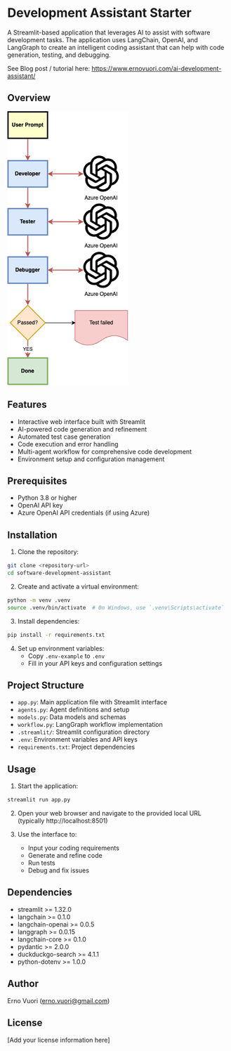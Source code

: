 # Development Assistant Starter

A Streamlit-based application that leverages AI to assist with software development tasks. The application uses LangChain, OpenAI, and LangGraph to create an intelligent coding assistant that can help with code generation, testing, and debugging. 

See Blog post / tutorial here: https://www.ernovuori.com/ai-development-assistant/

## Overview
![Development Assistant Architecture](static/development-assistant-starter.drawio.png)

## Features

- Interactive web interface built with Streamlit
- AI-powered code generation and refinement
- Automated test case generation
- Code execution and error handling
- Multi-agent workflow for comprehensive code development
- Environment setup and configuration management

## Prerequisites

- Python 3.8 or higher
- OpenAI API key
- Azure OpenAI API credentials (if using Azure)

## Installation

1. Clone the repository:
```bash
git clone <repository-url>
cd software-development-assistant
```

2. Create and activate a virtual environment:
```bash
python -m venv .venv
source .venv/bin/activate  # On Windows, use `.venv\Scripts\activate`
```

3. Install dependencies:
```bash
pip install -r requirements.txt
```

4. Set up environment variables:
   - Copy `.env-example` to `.env`
   - Fill in your API keys and configuration settings

## Project Structure

- `app.py`: Main application file with Streamlit interface
- `agents.py`: Agent definitions and setup
- `models.py`: Data models and schemas
- `workflow.py`: LangGraph workflow implementation
- `.streamlit/`: Streamlit configuration directory
- `.env`: Environment variables and API keys
- `requirements.txt`: Project dependencies

## Usage

1. Start the application:
```bash
streamlit run app.py
```

2. Open your web browser and navigate to the provided local URL (typically http://localhost:8501)

3. Use the interface to:
   - Input your coding requirements
   - Generate and refine code
   - Run tests
   - Debug and fix issues

## Dependencies

- streamlit >= 1.32.0
- langchain >= 0.1.0
- langchain-openai >= 0.0.5
- langgraph >= 0.0.15
- langchain-core >= 0.1.0
- pydantic >= 2.0.0
- duckduckgo-search >= 4.1.1
- python-dotenv >= 1.0.0

## Author
Erno Vuori (erno.vuori@gmail.com)

## License

[Add your license information here]
 